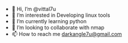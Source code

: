 - 👋 Hi, I’m @vittal7u
- 👀 I’m interested in Developing linux tools
- 🌱 I’m currently learning python
- 💞️ I’m looking to collaborate with nmap
- 📫 How to reach me darkangle7u@gmail.com

<!---
vittal321/vittal321 is a ✨ special ✨ repository because its `README.md` (this file) appears on your GitHub profile.
You can click the Preview link to take a look at your changes.
--->
